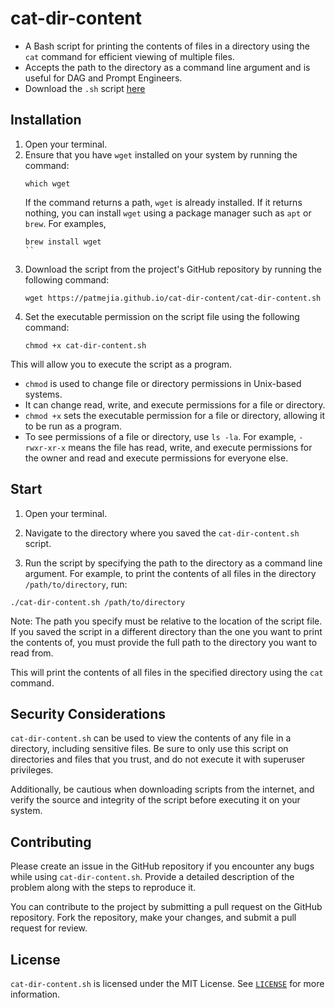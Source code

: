 # cat-dir-content

- A Bash script for printing the contents of files in a directory using the `cat` command for efficient viewing of multiple files.
- Accepts the path to the directory as a command line argument and is useful for DAG and Prompt Engineers.
- Download the `.sh` script [here](https://patimejia.github.io/cat-dir-content/cat-dir-content.sh)

## Installation

1. Open your terminal.
2. Ensure that you have `wget` installed on your system by running the command:
   ```
   which wget
   ```
   If the command returns a path, `wget` is already installed. If it returns nothing, you can install `wget` using a package manager such as `apt` or `brew`. For examples, 
   ```
   brew install wget
   ``
3. Download the script from the project's GitHub repository by running the following command:
   ```
   wget https://patmejia.github.io/cat-dir-content/cat-dir-content.sh
   ```
4. Set the executable permission on the script file using the following command:
   ```
   chmod +x cat-dir-content.sh
   ```

This will allow you to execute the script as a program.

   - `chmod` is used to change file or directory permissions in Unix-based systems.
   - It can change read, write, and execute permissions for a file or directory.
   - `chmod +x` sets the executable permission for a file or directory, allowing it to be run as a program.
   - To see permissions of a file or directory, use `ls -la`. For example, `-rwxr-xr-x` means the file has read, write, and execute permissions for the owner and read and execute permissions for everyone else.


## Start

1. Open your terminal.

2. Navigate to the directory where you saved the `cat-dir-content.sh` script.

3. Run the script by specifying the path to the directory as a command line argument. For example, to print the contents of all files in the directory `/path/to/directory`, run:

```
./cat-dir-content.sh /path/to/directory
```

Note: The path you specify must be relative to the location of the script file. If you saved the script in a different directory than the one you want to print the contents of, you must provide the full path to the directory you want to read from.

This will print the contents of all files in the specified directory using the `cat` command.

## Security Considerations

`cat-dir-content.sh` can be used to view the contents of any file in a directory, including sensitive files. Be sure to only use this script on directories and files that you trust, and do not execute it with superuser privileges.

Additionally, be cautious when downloading scripts from the internet, and verify the source and integrity of the script before executing it on your system.

## Contributing

Please create an issue in the GitHub repository if you encounter any bugs while using `cat-dir-content.sh`. Provide a detailed description of the problem along with the steps to reproduce it.

You can contribute to the project by submitting a pull request on the GitHub repository. Fork the repository, make your changes, and submit a pull request for review.

## License

`cat-dir-content.sh` is licensed under the MIT License. See [`LICENSE`](https://github.com/patimejia/cat-dir-content/blob/main/LICENSE) for more information.
